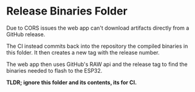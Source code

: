 # Release Binaries Folder

Due to CORS issues the web app can't download artifacts directly from a GitHub release. 

The CI instead commits back into the repository the compiled binaries in this folder. It then creates a new tag with the release number.

The web app then uses GitHub's RAW api and the release tag to find the binaries needed to flash to the ESP32.

**TLDR; ignore this folder and its contents, its for CI.**